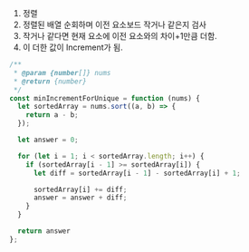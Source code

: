 1. 정렬
2. 정렬된 배열 순회하며 이전 요소보드 작거나 같은지 검사
3. 작거나 같다면 현재 요소에 이전 요소와의 차이+1만큼 더함.
4. 이 더한 값이 Increment가 됨.

```js
/**
 * @param {number[]} nums
 * @return {number}
 */
const minIncrementForUnique = function (nums) {
  let sortedArray = nums.sort((a, b) => {
    return a - b;
  });

  let answer = 0;

  for (let i = 1; i < sortedArray.length; i++) {
    if (sortedArray[i - 1] >= sortedArray[i]) {
      let diff = sortedArray[i - 1] - sortedArray[i] + 1;

      sortedArray[i] += diff;
      answer = answer + diff;
    }
  }

  return answer
};
```
